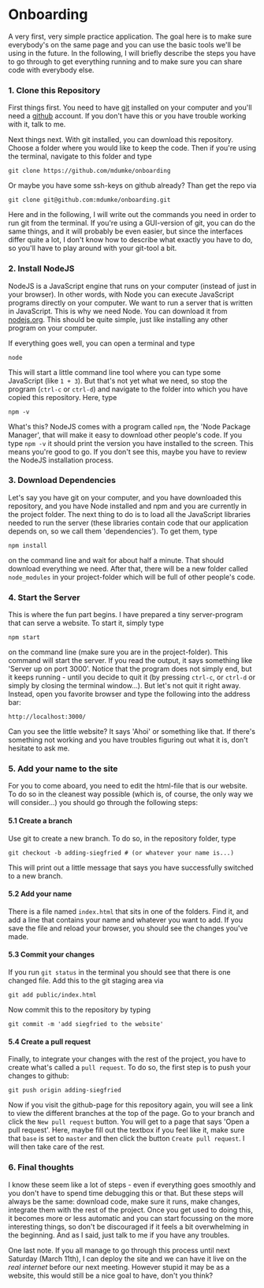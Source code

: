 # Onboarding

A very first, very simple practice application. The goal here is to make sure everybody's on the same page and you can use the basic tools we'll be using in the future. In the following, I will briefly describe the steps you have to go through to get everything running and to make sure you can share code with everybody else.

### 1. Clone this Repository

First things first. You need to have [git](https://git-scm.com) installed on your computer and you'll need a [github](https://github.com) account. If you don't have this or you have trouble working with it, talk to me.

Next things next. With git installed, you can download this repository. Choose a folder where you would like to keep the code. Then if you're using the terminal, navigate to this folder and type
```
git clone https://github.com/mdumke/onboarding
```
Or maybe you have some ssh-keys on github already? Than get the repo via
```
git clone git@github.com:mdumke/onboarding.git
```
Here and in the following, I will write out the commands you need in order to run git from the terminal. If you're using a GUI-version of git, you can do the same things, and it will probably be even easier, but since the interfaces differ quite a lot, I don't know how to describe what exactly you have to do, so you'll have to play around with your git-tool a bit.


### 2. Install NodeJS

NodeJS is a JavaScript engine that runs on your computer (instead of just in your browser). In other words, with Node you can execute JavaScript programs directly on your computer. We want to run a server that is written in JavaScript. This is why we need Node. You can download it from [nodejs.org](https://nodejs.org/en/). This should be quite simple, just like installing any other program on your computer.

If everything goes well, you can open a terminal and type
```
node
```
This will start a little command line tool where you can type some JavaScript (like `1 + 3`). But that's not yet what we need, so stop the program (`ctrl-c` or `ctrl-d`) and navigate to the folder into which you have copied this repository. Here, type
```
npm -v
```
What's this? NodeJS comes with a program called `npm`, the 'Node Package Manager', that will make it easy to download other people's code. If you type `npm -v` it should print the version you have installed to the screen. This means you're good to go. If you don't see this, maybe you have to review the NodeJS installation process.


### 3. Download Dependencies

Let's say you have git on your computer, and you have downloaded this repository, and you have Node installed and npm and you are currently in the project folder. The next thing to do is to load all the JavaScript libraries needed to run the server (these libraries contain code that our application depends on, so we call them 'dependencies'). To get them, type
```
npm install
```
on the command line and wait for about half a minute. That should download everything we need. After that, there will be a new folder called `node_modules` in your project-folder which will be full of other people's code.


### 4. Start the Server

This is where the fun part begins. I have prepared a tiny server-program that can serve a website. To start it, simply type
```
npm start
```
on the command line (make sure you are in the project-folder). This command will start the server. If you read the output, it says something like 'Server up on port 3000'. Notice that the program does not simply end, but it keeps running - until you decide to quit it (by pressing `ctrl-c`, or `ctrl-d` or simply by closing the terminal window...). But let's not quit it right away. Instead, open you favorite browser and type the following into the address bar:
```
http://localhost:3000/
```
Can you see the little website? It says 'Ahoi' or something like that. If there's something not working and you have troubles figuring out what it is, don't hesitate to ask me.


### 5. Add your name to the site

For you to come aboard, you need to edit the html-file that is our website. To do so in the cleanest way possible (which is, of course, the only way we will consider...) you should go through the following steps:

#### 5.1 Create a branch

Use git to create a new branch. To do so, in the repository folder, type
```
git checkout -b adding-siegfried # (or whatever your name is...)
```
This will print out a little message that says you have successfully switched to a new branch.

#### 5.2 Add your name

There is a file named `index.html` that sits in one of the folders. Find it, and add a line that contains your name and whatever you want to add. If you save the file and reload your browser, you should see the changes you've made.


#### 5.3 Commit your changes

If you run `git status` in the terminal you should see that there is one changed file. Add this to the git staging area via
```
git add public/index.html
```
Now commit this to the repository by typing
```
git commit -m 'add siegfried to the website'
```


#### 5.4 Create a pull request

Finally, to integrate your changes with the rest of the project, you have to create what's called a `pull request`. To do so, the first step is to push your changes to github:
```
git push origin adding-siegfried
```
Now if you visit the github-page for this repository again, you will see a link to view the different branches at the top of the page. Go to your branch and click the `New pull request` button. You will get to a page that says 'Open a pull request'. Here, maybe fill out the textbox if you feel like it, make sure that `base` is set to `master` and then click the button `Create pull request`. I will then take care of the rest.


### 6. Final thoughts

I know these seem like a lot of steps - even if everything goes smoothly and you don't have to spend time debugging this or that. But these steps will always be the same: download code, make sure it runs, make changes, integrate them with the rest of the project. Once you get used to doing this, it becomes more or less automatic and you can start focussing on the more interesting things, so don't be discouraged if it feels a bit overwhelming in the beginning. And as I said, just talk to me if you have any troubles.

One last note. If you all manage to go through this process until next Saturday (March 11th), I can deploy the site and we can have it live on the *real internet* before our next meeting. However stupid it may be as a website, this would still be a nice goal to have, don't you think?

